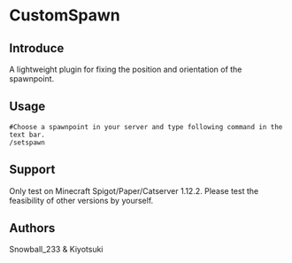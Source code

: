 # CustomSpawn

## Introduce

A lightweight plugin for fixing the position and orientation of the spawnpoint.

## Usage
```
#Choose a spawnpoint in your server and type following command in the text bar.
/setspawn
```

## Support
Only test on Minecraft Spigot/Paper/Catserver 1.12.2.
Please test the feasibility of other versions by yourself.

## Authors
Snowball_233 & Kiyotsuki
